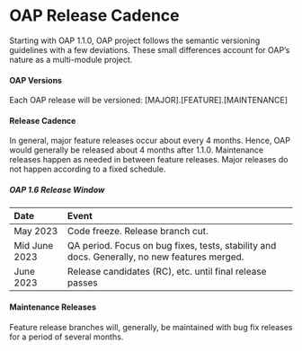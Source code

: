 # OAP Release Cadence

Starting with OAP 1.1.0, OAP project follows the semantic versioning guidelines with a few deviations. These small differences account for OAP’s nature as a multi-module project.

#### OAP Versions

Each OAP release will be versioned: [MAJOR].[FEATURE].[MAINTENANCE]

#### Release Cadence

In general, major feature releases occur about every 4 months. Hence, OAP would generally be released about 4 months after 1.1.0. Maintenance releases happen as needed in between feature releases. Major releases do not happen according to a fixed schedule.

##### OAP 1.6 Release Window

|Date  |  Event |
| :----- | :----- |
May        2023	           |  Code freeze. Release branch cut.|
Mid June   2023             | QA period. Focus on bug fixes, tests, stability and docs. Generally, no new features merged.|
June     2023	             |Release candidates (RC), etc. until final release passes|


#### Maintenance Releases

Feature release branches will, generally, be maintained with bug fix releases for a period of several months.

